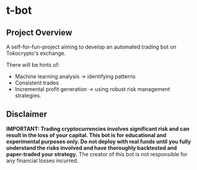 # t-bot

## Project Overview

A self-for-fun-project aiming to develop an automated trading bot on Tokocrypto's exchange. 

There will be hints of:
- Machine learning analysis → identifying patterns
- Consistent trades
- Incremental profit generation → using robust risk management strategies.

## Disclaimer

**IMPORTANT: Trading cryptocurrencies involves significant risk and can result in the loss of your capital. This bot is for educational and experimental purposes only. Do not deploy with real funds until you fully understand the risks involved and have thoroughly backtested and paper-traded your strategy.** The creator of this bot is not responsible for any financial losses incurred.
